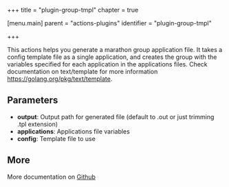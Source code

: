 +++
title = "plugin-group-tmpl"
chapter = true

[menu.main]
parent = "actions-plugins"
identifier = "plugin-group-tmpl"

+++

This actions helps you generate a marathon group application file.
It takes a config template file as a single application, and creates the group with the variables specified for each application in the applications files.
Check documentation on text/template for more information https://golang.org/pkg/text/template.

## Parameters

* **output**: Output path for generated file (default to <file>.out or just trimming .tpl extension)
* **applications**: Applications file variables
* **config**: Template file to use


## More

More documentation on [Github](https://github.com/ovh/cds/tree/master/contrib/plugins/plugin-group-tmpl/README.md)

